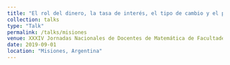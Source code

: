 ```yaml
---
title: "El rol del dinero, la tasa de interés, el tipo de cambio y el producto en la generación de inflación, testeado a través de vectores autorregresivos de series de tiempo"
collection: talks
type: "Talk"
permalink: /talks/misiones
venue: XXXIV Jornadas Nacionales de Docentes de Matemática de Facultades de Ciencias Económicas y afines"
date: 2019-09-01
location: "Misiones, Argentina"
---
```


<!-- This is a description of your talk, which is a markdown files that can be all markdown-ified like any other post. Yay markdown! -->
